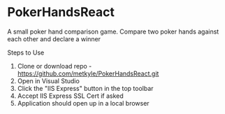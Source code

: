 # PokerHandsReact
A small poker hand comparison game.
Compare two poker hands against each other and declare a winner

Steps to Use
1. Clone or download repo - https://github.com/metkyle/PokerHandsReact.git
2. Open in Visual Studio
3. Click the "IIS Express" button in the top toolbar
4. Accept IIS Express SSL Cert if asked
5. Application should open up in a local browser
